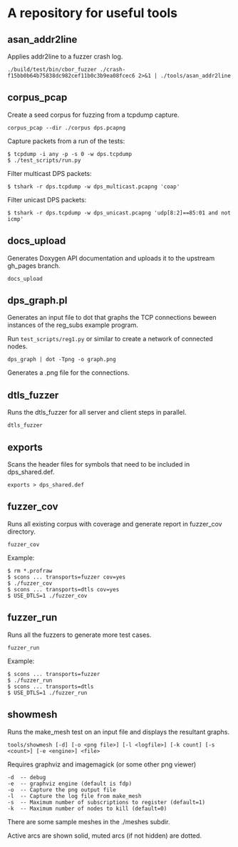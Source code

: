 # A repository for useful tools

## asan_addr2line

Applies addr2line to a fuzzer crash log.

`./build/test/bin/cbor_fuzzer ./crash-f15bb0b64b75838dc982cef11b0c3b9ea08fcec6 2>&1 | ./tools/asan_addr2line`

## corpus_pcap

Create a seed corpus for fuzzing from a tcpdump capture.

`corpus_pcap --dir ./corpus dps.pcapng`

Capture packets from a run of the tests:
```
$ tcpdump -i any -p -s 0 -w dps.tcpdump
$ ./test_scripts/run.py
```
Filter multicast DPS packets:
```
$ tshark -r dps.tcpdump -w dps_multicast.pcapng 'coap'
```

Filter unicast DPS packets:
```
$ tshark -r dps.tcpdump -w dps_unicast.pcapng 'udp[8:2]==85:01 and not icmp'
```

## docs_upload

Generates Doxygen API documentation and uploads it to the upstream
gh_pages branch.

`docs_upload`

## dps_graph.pl

Generates an input file to dot that graphs the TCP connections beween
instances of the reg_subs example program.

Run `test_scripts/reg1.py` or similar to create a network of connected
nodes.

`dps_graph | dot -Tpng -o graph.png`

Generates a .png file for the connections.

## dtls_fuzzer

Runs the dtls_fuzzer for all server and client steps in parallel.

`dtls_fuzzer`

## exports

Scans the header files for symbols that need to be included in
dps_shared.def.

`exports > dps_shared.def`

## fuzzer_cov

Runs all existing corpus with coverage and generate report in
fuzzer_cov directory.

`fuzzer_cov`

Example:
```
$ rm *.profraw
$ scons ... transports=fuzzer cov=yes
$ ./fuzzer_cov
$ scons ... transports=dtls cov=yes
$ USE_DTLS=1 ./fuzzer_cov
```

## fuzzer_run

Runs all the fuzzers to generate more test cases.

`fuzzer_run`

Example:
```
$ scons ... transports=fuzzer
$ ./fuzzer_run
$ scons ... transports=dtls
$ USE_DTLS=1 ./fuzzer_run
```

## showmesh

Runs the make_mesh test on an input file and displays the resultant
graphs.

`tools/showmesh [-d] [-o <png file>] [-l <logfile>] [-k count] [-s <count>] [-e <engine>] <file>`

Requires graphviz and imagemagick (or some other png viewer)

    -d  -- debug
    -e  -- graphviz engine (default is fdp)
    -o  -- Capture the png output file
    -l  -- Capture the log file from make_mesh
    -s  -- Maximum number of subscriptions to register (default=1)
    -k  -- Maximum number of nodes to kill (default=0)

There are some sample meshes in the ./meshes subdir.

Active arcs are shown solid, muted arcs (if not hidden) are dotted.

